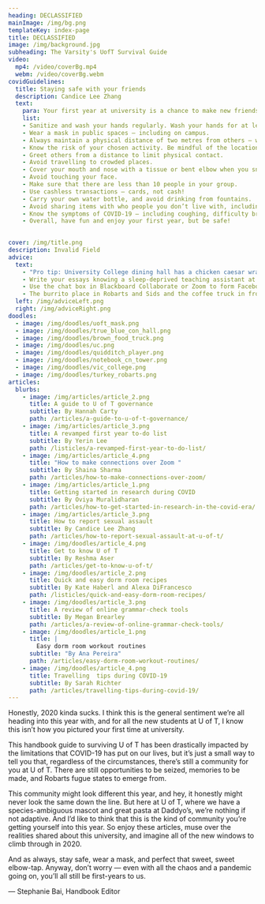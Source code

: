 ```yaml
---
heading: DECLASSIFIED
mainImage: /img/bg.png
templateKey: index-page
title: DECLASSIFIED
image: /img/background.jpg
subheading: The Varsity's UofT Survival Guide
video:
  mp4: /video/coverBg.mp4
  webm: /video/coverBg.webm
covidGuidelines:
  title: Staying safe with your friends
  description: Candice Lee Zhang
  text: 
    para: Your first year at university is a chance to make new friends and connections. Even though physical distancing guidelines have been relaxed in Ontario, we have to remember that a pandemic is still going on. This means implementing safety measures when hanging out with others. If you have recently planned to socialize with your peers or plan to in the future, remember to follow the advice provided below.
    list:
    - Sanitize and wash your hands regularly. Wash your hands for at least 20 seconds each time, and make sure to use soap and water.
    - Wear a mask in public spaces — including on campus.
    - Always maintain a physical distance of two metres from others — with or without a mask.
    - Know the risk of your chosen activity. Be mindful of the location, transportation, and crowd.
    - Greet others from a distance to limit physical contact.
    - Avoid travelling to crowded places. 
    - Cover your mouth and nose with a tissue or bent elbow when you sneeze or cough.
    - Avoid touching your face.
    - Make sure that there are less than 10 people in your group.
    - Use cashless transactions — cards, not cash!
    - Carry your own water bottle, and avoid drinking from fountains.  
    - Avoid sharing items with who people you don’t live with, including gym and sports equipment.
    - Know the symptoms of COVID-19 — including coughing, difficulty breathing, and fever —  and get tested if you feel sick.
    - Overall, have fun and enjoy your first year, but be safe!

  
cover: /img/title.png
description: Invalid Field
advice:
  text:
    - "Pro tip: University College dining hall has a chicken caesar wrap that’s not on any menu. — Tahmeed"
    - Write your essays knowing a sleep-deprived teaching assistant at 2:00 am has 10 minutes to get through it. — Ori
    - Use the chat box in Blackboard Collaborate or Zoom to form Facebook groups with your classmates! You’ll thank yourself later.— Jadine 
    - The burrito place in Robarts and Sids and the coffee truck in front of Robarts each have punch cards — get one. — Megan
  left: /img/adviceLeft.png
  right: /img/adviceRight.png
doodles:
  - image: /img/doodles/uoft_mask.png
  - image: /img/doodles/true_blue_con_hall.png
  - image: /img/doodles/brown_food_truck.png
  - image: /img/doodles/uc.png
  - image: /img/doodles/quidditch_player.png
  - image: /img/doodles/notebook_cn_tower.png
  - image: /img/doodles/vic_college.png
  - image: /img/doodles/turkey_robarts.png
articles:
  blurbs:
    - image: /img/articles/article_2.png
      title: A guide to U of T governance
      subtitle: By Hannah Carty
      path: /articles/a-guide-to-u-of-t-governance/
    - image: /img/articles/article_3.png
      title: A revamped first year to-do list
      subtitle: By Yerin Lee
      path: /listicles/a-revamped-first-year-to-do-list/
    - image: /img/articles/article_4.png
      title: "How to make connections over Zoom "
      subtitle: By Shaina Sharma
      path: /articles/how-to-make-connections-over-zoom/
    - image: /img/articles/article_1.png
      title: Getting started in research during COVID
      subtitle: By Oviya Muralidharan
      path: /articles/how-to-get-started-in-research-in-the-covid-era/
    - image: /img/articles/article_3.png
      title: How to report sexual assault
      subtitle: By Candice Lee Zhang
      path: /articles/how-to-report-sexual-assault-at-u-of-t/
    - image: /img/doodles/article_4.png
      title: Get to know U of T
      subtitle: By Reshma Aser
      path: /articles/get-to-know-u-of-t/
    - image: /img/doodles/article_2.png
      title: Quick and easy dorm room recipes
      subtitle: By Kate Haberl and Alexa DiFrancesco
      path: /listicles/quick-and-easy-dorm-room-recipes/
    - image: /img/doodles/article_3.png
      title: A review of online grammar-check tools
      subtitle: By Megan Brearley
      path: /articles/a-review-of-online-grammar-check-tools/
    - image: /img/doodles/article_1.png
      title: |
        Easy dorm room workout routines
      subtitle: "By Ana Pereira"
      path: /articles/easy-dorm-room-workout-routines/
    - image: /img/doodles/article_4.png
      title: Travelling  tips during COVID-19
      subtitle: By Sarah Richter
      path: /articles/travelling-tips-during-covid-19/
---
```


Honestly, 2020 kinda sucks. I think this is the general sentiment we’re all heading into this year with, and for all the new students at U of T, I know this isn’t how you pictured your first time at university. 

This handbook guide to surviving U of T has been drastically impacted by the limitations that COVID-19 has put on our lives, but it’s just a small way to tell you that, regardless of the circumstances, there’s still a community for you at U of T. There are still opportunities to be seized, memories to be made, and Robarts fugue states to emerge from. 

This community might look different this year, and hey, it honestly might never look the same down the line. But here at U of T, where we have a species-ambiguous mascot and great pasta at Daddyo’s, we’re nothing if not adaptive. And I’d like to think that this is the kind of community you’re getting yourself into this year. So enjoy these articles, muse over the realities shared about this university, and imagine all of the new windows to climb through in 2020. 

And as always, stay safe, wear a mask, and perfect that sweet, sweet elbow-tap. Anyway, don’t worry — even with all the chaos and a pandemic going on, you’ll all still be first-years to us. 

— Stephanie Bai, Handbook Editor
